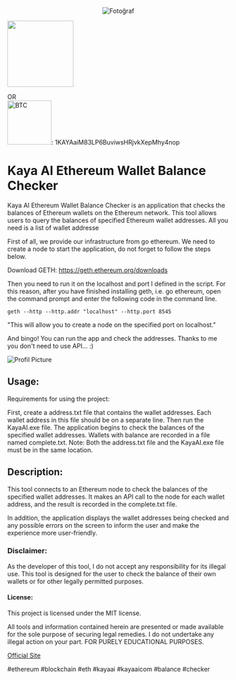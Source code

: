 <p align="center">
  <img src="https://avatars.githubusercontent.com/u/134784255?v=4" alt="Fotoğraf">
</p>

<a href="https://www.buymeacoffee.com/kayaaicom"> 
<img src="https://cdn.buymeacoffee.com/buttons/default-orange.png" width="150"></a>

OR
<br>
<img src="https://bitcoin.org/img/icons/logotop.svg?1687792074" width="100" alt="BTC">: 1KAYAaiM83LP6BuviwsHRjvkXepMhy4nop
<br>

# Kaya AI Ethereum Wallet Balance Checker
Kaya AI Ethereum Wallet Balance Checker is an application that checks the balances of Ethereum wallets on the Ethereum network. This tool allows users to query the balances of specified Ethereum wallet addresses. All you need is a list of wallet addresse

First of all, we provide our infrastructure from go ethereum. We need to create a node to start the application, do not forget to follow the steps below.

Download GETH:
https://geth.ethereum.org/downloads

Then you need to run it on the localhost and port I defined in the script. For this reason, after you have finished installing geth, i.e. go ethereum, open the command prompt and enter the following code in the command line.

`geth --http --http.addr "localhost" --http.port 8545`

"This will allow you to create a node on the specified port on localhost."

And bingo! You can run the app and check the addresses. Thanks to me you don't need to use API... :)

![Profil Picture](https://i.ibb.co/fDqbzrN/Ekran-g-r-nt-s-2023-07-21-225300.png)

## **Usage:**

Requirements for using the project:

First, create a address.txt file that contains the wallet addresses. Each wallet address in this file should be on a separate line. Then run the KayaAI.exe file. The application begins to check the balances of the specified wallet addresses. Wallets with balance are recorded in a file named complete.txt. Note: Both the address.txt file and the KayaAI.exe file must be in the same location.

## **Description:**
This tool connects to an Ethereum node to check the balances of the specified wallet addresses. It makes an API call to the node for each wallet address, and the result is recorded in the complete.txt file.

In addition, the application displays the wallet addresses being checked and any possible errors on the screen to inform the user and make the experience more user-friendly.

### **Disclaimer:**
As the developer of this tool, I do not accept any responsibility for its illegal use. This tool is designed for the user to check the balance of their own wallets or for other legally permitted purposes.

#### **License:**
This project is licensed under the MIT license.

All tools and information contained herein are presented or made available for the sole purpose of securing legal remedies. I do not undertake any illegal action on your part. FOR PURELY EDUCATIONAL PURPOSES.

[Official Site](https://kaya-ai.com)

#ethereum #blockchain #eth #kayaai #kayaaicom #balance #checker
